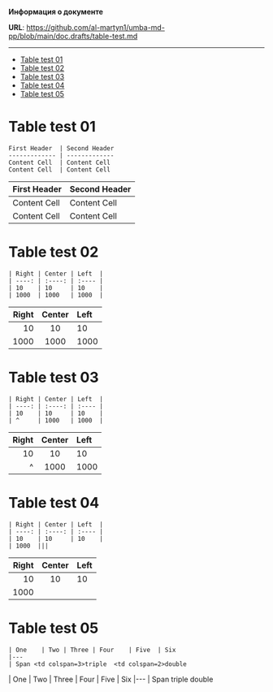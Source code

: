 **Информация о документе**

**URL**: https://github.com/al-martyn1/umba-md-pp/blob/main/doc.drafts/table-test.md

---

- [Table test 01](#table-test-01)
- [Table test 02](#table-test-02)
- [Table test 03](#table-test-03)
- [Table test 04](#table-test-04)
- [Table test 05](#table-test-05)


# Table test 01

```
First Header  | Second Header
------------- | -------------
Content Cell  | Content Cell
Content Cell  | Content Cell
```

First Header  | Second Header
------------- | -------------
Content Cell  | Content Cell
Content Cell  | Content Cell



# Table test 02

```
| Right | Center | Left  |
| ----: | :----: | :---- |
| 10    | 10     | 10    |
| 1000  | 1000   | 1000  |
```

| Right | Center | Left  |
| ----: | :----: | :---- |
| 10    | 10     | 10    |
| 1000  | 1000   | 1000  |



# Table test 03

```
| Right | Center | Left  |
| ----: | :----: | :---- |
| 10    | 10     | 10    |
| ^     | 1000   | 1000  |
```

| Right | Center | Left  |
| ----: | :----: | :---- |
| 10    | 10     | 10    |
| ^     | 1000   | 1000  |



# Table test 04

```
| Right | Center | Left  |
| ----: | :----: | :---- |
| 10    | 10     | 10    |
| 1000  |||
```

| Right | Center | Left  |
| ----: | :----: | :---- |
| 10    | 10     | 10    |
| 1000  |||



# Table test 05

```
| One    | Two | Three | Four    | Five  | Six
|---
| Span <td colspan=3>triple  <td colspan=2>double
```

| One    | Two | Three | Four    | Five  | Six 
|---
| Span <td colspan=3>triple  <td colspan=2>double



